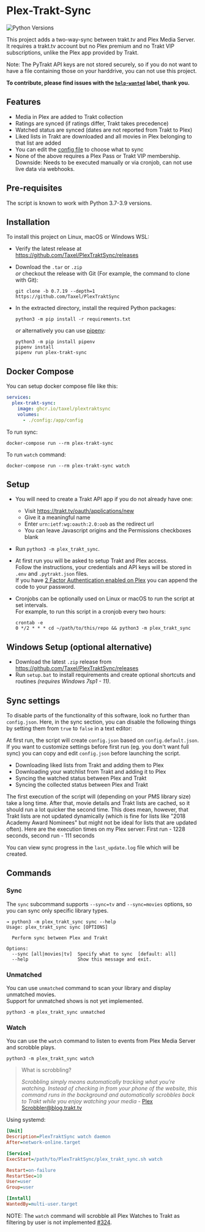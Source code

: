 # Plex-Trakt-Sync

![Python Versions][python-versions-badge]

This project adds a two-way-sync between trakt.tv and Plex Media Server. It
requires a trakt.tv account but no Plex premium and no Trakt VIP subscriptions,
unlike the Plex app provided by Trakt.

Note: The PyTrakt API keys are not stored securely, so if you do not want to have a file containing those on your harddrive, you can not use this project.

**To contribute, please find issues with the [`help-wanted`](https://github.com/Taxel/PlexTraktSync/issues?q=is%3Aissue+is%3Aopen+label%3A%22help+wanted%22) label, thank you.**

[python-versions-badge]: https://img.shields.io/badge/python-3.7%20%7C%203.8%20%7C%203.9-blue

## Features

 - Media in Plex are added to Trakt collection
 - Ratings are synced (if ratings differ, Trakt takes precedence)
 - Watched status are synced (dates are not reported from Trakt to Plex)
 - Liked lists in Trakt are downloaded and all movies in Plex belonging to that
   list are added
 - You can edit the [config file](https://github.com/Taxel/PlexTraktSync/blob/HEAD/config.default.json) to choose what to sync
 - None of the above requires a Plex Pass or Trakt VIP membership.
   Downside: Needs to be executed manually or via cronjob,
   can not use live data via webhooks.

## Pre-requisites

The script is known to work with Python 3.7-3.9 versions.

## Installation

To install this project on Linux, macOS or Windows WSL:   

- Verify the latest release at https://github.com/Taxel/PlexTraktSync/releases

- Download the `.tar` or `.zip`   
  *or* checkout the release with Git (For example, the command to clone with Git):
  ```
  git clone -b 0.7.19 --depth=1 https://github.com/Taxel/PlexTraktSync
  ```

- In the extracted directory, install the required Python packages:
  ```
  python3 -m pip install -r requirements.txt
  ```

  *or* alternatively you can use [pipenv]:
  ```
  python3 -m pip install pipenv
  pipenv install
  pipenv run plex-trakt-sync
  ```

  [pipenv]: https://pipenv.pypa.io/

## Docker Compose

You can setup docker compose file like this:

```yaml
services:
  plex-trakt-sync:
    image: ghcr.io/taxel/plextraktsync
    volumes:
      - ./config:/app/config
```

To run sync:

```
docker-compose run --rm plex-trakt-sync
```

To run `watch` command:

```
docker-compose run --rm plex-trakt-sync watch
```

## Setup
  - You will need to create a Trakt API app if you do not already have one:
    - Visit https://trakt.tv/oauth/applications/new
    - Give it a meaningful name
    - Enter `urn:ietf:wg:oauth:2.0:oob` as the redirect url
    - You can leave Javascript origins and the Permissions checkboxes blank

  - Run `python3 -m plex_trakt_sync`.

  - At first run you will be asked to setup Trakt and Plex access.   
  Follow the instructions, your credentials and API keys will be stored in
  `.env` and `.pytrakt.json` files.   
  If you have [2 Factor Authentication enabled on Plex](https://support.plex.tv/articles/two-factor-authentication/#toc-1:~:text=Old%20Third%2DParty%20Apps%20%26%20Tools) you can append the code to your password.


- Cronjobs can be optionally used on Linux or macOS to run the script at set intervals.   
  For example, to run this script in a cronjob every two hours:  
  ```
  crontab -e
  0 */2 * * * cd ~/path/to/this/repo && python3 -m plex_trakt_sync
  ```

## Windows Setup (optional alternative)

- Download the latest `.zip` release from https://github.com/Taxel/PlexTraktSync/releases
- Run `setup.bat` to install requirements and create optional shortcuts and routines *(requires Windows 7sp1 - 11)*.

## Sync settings

To disable parts of the functionality of this software, look no further than
`config.json`. Here, in the sync section, you can disable the following things
by setting them from `true` to `false` in a text editor:

At first run, the script will create `config.json` based on `config.default.json`.
If you want to customize settings before first run (eg. you don't want full
sync) you can copy and edit `config.json` before launching the script.

 - Downloading liked lists from Trakt and adding them to Plex
 - Downloading your watchlist from Trakt and adding it to Plex
 - Syncing the watched status between Plex and Trakt
 - Syncing the collected status between Plex and Trakt

 The first execution of the script will (depending on your PMS library size)
 take a long time. After that, movie details and Trakt lists are cached, so
 it should run a lot quicker the second time. This does mean, however, that
 Trakt lists are not updated dynamically (which is fine for lists like "2018
 Academy Award Nominees" but might not be ideal for lists that are updated
 often). Here are the execution times on my Plex server: First run - 1228
 seconds, second run - 111 seconds    

You can view sync progress in the `last_update.log` file which will be created. 

## Commands
### Sync

The `sync` subcommand supports `--sync=tv` and `--sync=movies` options,
so you can sync only specific library types.

```
➔ python3 -m plex_trakt_sync sync --help
Usage: plex_trakt_sync sync [OPTIONS]

  Perform sync between Plex and Trakt

Options:
  --sync [all|movies|tv]  Specify what to sync  [default: all]
  --help                  Show this message and exit.
```

### Unmatched 
You can use `unmatched` command to scan your library and display unmatched movies.   
Support for unmatched shows is not yet implemented.   

`python3 -m plex_trakt_sync unmatched`   

### Watch
You can use the `watch` command to listen to events from Plex Media Server
and scrobble plays.   

`python3 -m plex_trakt_sync watch`   

> What is scrobbling?
>
> _Scrobbling simply means automatically tracking what you’re watching. Instead
> of checking in from your phone of the website, this command runs in the
> background and automatically scrobbles back to Trakt while you enjoy watching
> your media_ - [Plex Scrobbler@blog.trakt.tv][plex-scrobbler]

[plex-scrobbler]: https://blog.trakt.tv/plex-scrobbler-52db9b016ead

Using systemd:

```ini
[Unit]
Description=PlexTraktSync watch daemon
After=network-online.target

[Service]
ExecStart=/path/to/PlexTraktSync/plex_trakt_sync.sh watch

Restart=on-failure
RestartSec=10
User=user
Group=user

[Install]
WantedBy=multi-user.target
```

NOTE: The `watch` command will scrobble all Plex Watches to Trakt as filtering
by user is not implemented [#324].

[#324]: https://github.com/Taxel/PlexTraktSync/issues/324
